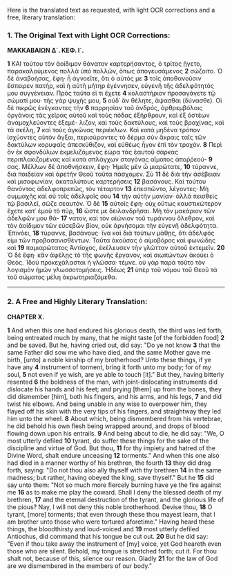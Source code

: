 Here is the translated text as requested, with light OCR corrections and a free, literary translation:

### 1. The Original Text with Light OCR Corrections:

**ΜΑΚΚΑΒΑΙΩΝ Δ´. ΚΕΦ. Ι´.**

**1** ΚΑΙ τούτου τὸν ἀοίδιμον θάνατον καρτερήσαντος, ὁ τρίτος
ᾕγετο, παρακαλούμενος πολλὰ ὑπὸ πολλῶν, ὅπως ἀπογευσάμενος
**2** σώζοιτο. Ὁ δὲ ἀναβοήσας, ἔφη· ἦ ἀγνοεῖτε, ὅτι ὁ αὐτός με
**3** τοῖς ἀποθανοῦσιν ἔσπειρεν πατήρ, καὶ ἡ αὐτὴ μήτηρ ἐγέννησεν,
εὐγενῆ τῆς ἀδελφότητός μου συγγένειαν. Πρὸς ταῦτα εἴ τι ἔχετε
**4** κολαστήριον προσαγάγετε τῷ σώματί μου· τῆς γὰρ ψυχῆς μου,
**5** οὐδ᾽ ἂν θέλητε, ἅψασθαι (δύνασθε). Οἱ δὲ πικρῶς ἐνέγκαντες τὴν
**6** παρρησίαν τοῦ ἀνδρός, ἀρθρεμβόλοις ὀργάνοις τὰς χεῖρας αὐτοῦ
καὶ τοὺς πόδας ἐξήρθρουν, καὶ ἐξ ὀστέων ἀναμοχλεύοντες ἐξεμέ-
λιζον, καὶ τοὺς δακτύλους, καὶ τοὺς βραχίνας, καὶ τὰ σκέλη,
**7** καὶ τοὺς ἀγκῶνας περιέκλων. Καὶ κατὰ μηδένα τρόπον ἰσχύοντες
αὐτὸν ἄγξαι, περισύραντες τὸ δέρμα σὺν ἄκραις ταῖς τῶν
δακτύλων κορυφαῖς ἀπεσκύθιζον, καὶ εὐθέως ἦγον ἐπὶ τὸν τροχόν.
**8** Περὶ ὃν ἐκ σφονδύλων ἐκμελιζόμενος ἑώρα τὰς ἑαυτοῦ σάρκας
περιπλακιζομένας καὶ κατὰ σπλάγχων σταγόνας αἵματος ἀποῤῥεού-
**9** σας. Μέλλων δὲ ἀποθνήσκειν, ἔφη· Ἡμεῖς μὲν ὦ μιαρώτατε,
**10** τύραννε, διὰ παιδείαν καὶ ἀρετὴν Θεοῦ ταῦτα πάσχομεν. Σὺ
**11** δὲ διὰ τὴν ἀσέβειαν καὶ μισοφωνίαν, ἀκαταλύτους καρτερήσεις
**12** βασάνους. Καὶ τούτου θανόντος ἀδελφοπρεπῶς, τὸν τέταρτον
**13** ἐπεσπῶντο, λέγοντες· Μὴ συμμαχῆς καὶ σὺ τοῖς ἀδελφοῖς σου
**14** τὴν αὐτὴν μανίαν· ἀλλὰ πεισθεὶς τῷ βασιλεῖ, σῶζε σεαυτόν. Ὁ δὲ
**15** αὐτοῖς ἔφη· οὐχ οὕτως καυστικώτερον ἔχετε κατ᾽ ἐμοῦ τὸ πῦρ,
**16** ὥστε με δειλανδρῆσαι. Μὴ τὸν μακάριον τῶν ἀδελφῶν μου θά-
**17** νατον, καὶ τὸν αἰώνιον τοῦ τυράννου ὄλεθρον, καὶ τὸν ἀοίδιμον
τῶν εὐσεβῶν βίον, οὐκ ἀρνήσομαι τὴν εὐγενῆ ἀδελφότητα. Ἐπινόει,
**18** τύραννε, βασάνους· ἵνα καὶ διὰ τούτων μάθῃς, ὅτι ἀδελφός εἰμι τῶν
προβασανισθέντων. Ταῦτα ἀκούσας ὁ αἱμοβόρος καὶ φωνώδης καὶ
**19** παμιαρώτατος Ἀντίοχος, ἐκέλευσεν τὴν γλῶτταν αὐτοῦ ἐκτεμεῖν.
**20** Ὁ δὲ ἔφη· κἄν ἀφέλῃς τὸ τῆς φωνῆς ἔργανον, καὶ σιωπώντων
ἀκούει ὁ Θεός. Ἰδοὺ προκεχάλασται ἡ γλῶσσα· τέμνε. οὐ
γὰρ παρὰ τοῦτο τὸν λογισμὸν ἡμῶν γλωσσοτομήσεις. Ἡδέως
**21** ὑπὲρ τοῦ νόμου τοῦ Θεοῦ τὰ τοῦ σώματος μέλη ἀκρωτηριαζόμεθα.

---

### 2. A Free and Highly Literary Translation:

**CHAPTER X.**

**1** And when this one had endured his glorious death, the third
was led forth, being entreated much by many, that he might taste [of the forbidden food]
**2** and be saved. But he, having cried out, did say: "Do ye not know
**3** that the same Father did sow me who have died, and the same Mother gave me birth,
[unto] a noble kinship of my brotherhood? Unto these things, if ye have any
**4** instrument of torment, bring it forth unto my body; for of my soul,
**5** not even if ye wish, are ye able to touch [it]." But they, having bitterly resented
**6** the boldness of the man, with joint-dislocating instruments did dislocate his hands
and his feet; and prying [them] up from the bones, they did dismember [him],
both his fingers, and his arms, and his legs,
**7** and did twist his elbows. And being unable in any wise to overpower him,
they flayed off his skin with the very tips of his fingers,
and straightway they led him unto the wheel.
**8** About which, being dismembered from his vertebrae, he did behold his own flesh
being wrapped around, and drops of blood flowing down upon his entrails.
**9** And being about to die, he did say: "We, O most utterly defiled
**10** tyrant, do suffer these things for the sake of the discipline and virtue of God. But thou,
**11** for thy impiety and hatred of the Divine Word, shalt endure unceasing
**12** torments." And when this one also had died in a manner worthy of his brethren, the fourth
**13** they did drag forth, saying: "Do not thou also ally thyself with thy brethren
**14** in the same madness; but rather, having obeyed the king, save thyself." But he
**15** did say unto them: "Not so much more fiercely burning have ye the fire against me
**16** as to make me play the coward. Shall I deny the blessed death of my brethren,
**17** and the eternal destruction of the tyrant, and the glorious life of the pious?
Nay, I will not deny this noble brotherhood. Devise thou,
**18** O tyrant, [more] torments; that even through these thou mayest learn,
that I am brother unto those who were tortured aforetime."
Having heard these things, the bloodthirsty and loud-voiced and
**19** most utterly defiled Antiochus, did command that his tongue be cut out.
**20** But he did say: "Even if thou take away the instrument of [my] voice,
yet God heareth even those who are silent. Behold,
my tongue is stretched forth; cut it. For thou shalt not,
because of this, silence our reason. Gladly
**21** for the law of God are we dismembered in the members of our body."